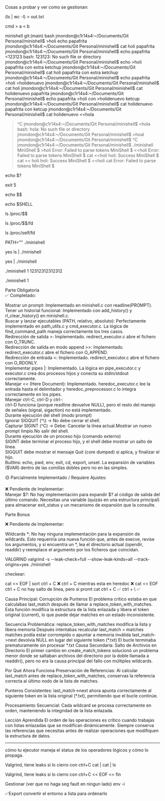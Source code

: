 Cosas a probar y ver como se gestionan:

(ls | wc -l) > out.txt

cmd > a < b

minishell git:(main) bash
jmondon@c1r14s4:~/Documents/Git Personal/minishell$ >holi echo papafrita
jmondon@c1r14s4:~/Documents/Git Personal/minishell$ cat holi 
papafrita
jmondon@c1r14s4:~/Documents/Git Personal/minishell$ echo papafrita <123123
bash: 123123: No such file or directory
jmondon@c1r14s4:~/Documents/Git Personal/minishell$ echo >holi papafrita con extra ketchup
jmondon@c1r14s4:~/Documents/Git Personal/minishell$ cat holi 
papafrita con extra ketchup
jmondon@c1r14s4:~/Documents/Git Personal/minishell$ echo papafrita >holi >holidenuevo
jmondon@c1r14s4:~/Documents/Git Personal/minishell$ cat holi
jmondon@c1r14s4:~/Documents/Git Personal/minishell$ cat holidenuevo 
papafrita
jmondon@c1r14s4:~/Documents/Git Personal/minishell$ echo papafrita >holi con >holidenuevo ketcup
jmondon@c1r14s4:~/Documents/Git Personal/minishell$ cat holidenuevo 
papafrita con ketcup
jmondon@c1r14s4:~/Documents/Git Personal/minishell$ cat holidenuevo <<hola
> ^C
jmondon@c1r14s4:~/Documents/Git Personal/minishell$ <hola
bash: hola: No such file or directory
jmondon@c1r14s4:~/Documents/Git Personal/minishell$ >hoal
jmondon@c1r14s4:~/Documents/Git Personal/minishell$ ^C
jmondon@c1r14s4:~/Documents/Git Personal/minishell$ ./minishell 
MiniShell $ >holi
Error: Failed to parse tokens
MiniShell $ <<holi
Error: Failed to parse tokens
MiniShell $ cat <<holi
holi: Success
MiniShell $ cat << holi
holi: Success
MiniShell $ <<holi cat
Error: Failed to parse tokens
MiniShell $ 

echo $?

exit 5

echo $$  

echo $SHELL    

ls /proc/$$    

ls /proc/$$/fd

ls /proc/self/fd

PATH="" ./minishell

yes ls | ./minishell

yes | ./minishell    

./minishell 1 12312312312312

./minishell 1



Parte Obligatoria  
✅ Completado:  

Mostrar un prompt: Implementado en minishell.c con readline(PROMPT).  
Tener un historial funcional: Implementado con add_history() y rl_clear_history() en minishell.c.  
Buscar y lanzar ejecutables (PATH, relativo, absoluto): Perfectamente implementado en path_utils.c y cmd_executor.c. La lógica de find_command_path maneja correctamente los tres casos.  
Redirección de salida >: Implementado. redirect_executor.c abre el fichero con O_TRUNC.  
Redirección de salida en modo append >>: Implementado. redirect_executor.c abre el fichero con O_APPEND.  
Redirección de entrada <: Implementado. redirect_executor.c abre el fichero con O_RDONLY.  
Implementar pipes |: Implementado. La lógica en pipe_executor.c y executor.c crea dos procesos hijos y conecta su stdin/stdout correctamente.  
Manejar << (Here Document): Implementado. heredoc_executor.c lee la entrada hasta el delimitador y heredoc_preprocessor.c lo integra correctamente en los pipes.  
Manejar ctrl-C, ctrl-D y ctrl-\:  
	ctrl-D funciona (porque readline devuelve NULL), pero el resto del manejo de señales (signal, sigaction) no está implementado.  
	Durante ejecución del shell (modo prompt)  
 		Ignorar SIGQUIT (^\\) → No debe cerrar el shell.  
		Capturar SIGINT (^C) → Debe: Cancelar la línea actual.Mostrar un nuevo prompt limpio.No salir del shell.  
	Durante ejecución de un proceso hijo (comando externo)  
 		SIGINT debe terminar el proceso hijo, y el shell debe mostrar un salto de línea.  
		SIGQUIT debe mostrar el mensaje Quit (core dumped) si aplica, y finalizar el hijo.  
Builtins: echo, pwd, env, exit, cd, export, unset.
La expansión de variables ($VAR) dentro de las comillas dobles pero no en las simples.



🟡 Parcialmente Implementado / Requiere Ajustes:





❌ Pendiente de Implementar:  
Manejar $?: No hay implementación para expandir $? al código de salida del último comando. Necesitas una variable (quizás en una estructura principal) para almacenar exit_status y un mecanismo de expansión que la consulte.  

Parte Bonus  

❌ Pendiente de Implementar:  

Wildcards *: No hay ninguna implementación para la expansión de wildcards. Esto requeriría una nueva función que, antes de execve, revise los argumentos, y si encuentra un *, lea el directorio actual (opendir, readdir) y reemplace el argumento por los ficheros que coincidan.



VALGRIND
valgrind -s --leak-check=full --show-leak-kinds=all --track-origins=yes ./minishell


checkear:

 cat << EOF | sort
	ctrl + C ❌
	ctrl + C mientras esta en heredoc ❌
cat << EOF
	ctrl + C no hay salto de linea, pero si promt
cat
	ctrl + C ✅
	ctrl + \ ✅


Causa Principal: Corrupción de Punteros
El problema crítico estaba en que calculabas last_match después de llamar a replace_token_with_matches. Esta función modifica la estructura de la lista enlazada y libera el token original (current), lo que puede dejar matches en un estado inconsistente.

Secuencia Problemática:
replace_token_with_matches modifica la lista y libera memoria
Después intentabas recalcular last_match = matches
matches podía estar corrompido o apuntar a memoria inválida
last_match->next devolvía NULL en lugar del siguiente token (*.txt)
El bucle terminaba prematuramente sin procesar *.txt
Causa Secundaria: Salto de Archivos en Directorio
El primer cambio en create_match_tokens solucionó un problema menor donde se saltaban archivos del directorio por la doble llamada a readdir(), pero no era la causa principal del fallo con múltiples wildcards.

Por Qué Ahora Funciona
Preservación de Referencias: Al calcular last_match antes de replace_token_with_matches, conservas la referencia correcta al último nodo de la lista de matches.

Punteros Consistentes: last_match->next ahora apunta correctamente al siguiente token en la lista original (*.txt), permitiendo que el bucle continúe.

Procesamiento Secuencial: Cada wildcard se procesa correctamente en orden, manteniendo la integridad de la lista enlazada.

Lección Aprendida
El orden de las operaciones es crítico cuando trabajas con listas enlazadas que se modifican dinámicamente. Siempre conserva las referencias que necesitas antes de realizar operaciones que modifiquen la estructura de datos.

--------------------------

cómo tu ejecutor maneja el status de los operadores lógicos y cómo lo propaga.

Valgrind, tiene leaks si lo cierro con ctrl+C
cat | cat | ls

Valgrind, tiene leaks si lo cierro con ctrl+C
<< EOF << fin

Gestionar (ver que no haga seg fault en ningun lado)
env -i

✅Export
convertir el entorno a lista para ordenarlo

